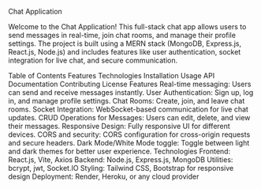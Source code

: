  Chat Application



Welcome to the Chat Application! This full-stack chat app allows users to send messages in real-time, join chat rooms, and manage their profile settings. The project is built using a MERN stack (MongoDB, Express.js, React.js, Node.js) and includes features like user authentication, socket integration for live chat, and secure communication.

Table of Contents
Features
Technologies
Installation
Usage
API Documentation
Contributing
License
Features
Real-time messaging: Users can send and receive messages instantly.
User Authentication: Sign up, log in, and manage profile settings.
Chat Rooms: Create, join, and leave chat rooms.
Socket Integration: WebSocket-based communication for live chat updates.
CRUD Operations for Messages: Users can edit, delete, and view their messages.
Responsive Design: Fully responsive UI for different devices.
CORS and security: CORS configuration for cross-origin requests and secure headers.
Dark Mode/White Mode toggle: Toggle between light and dark themes for better user experience.
Technologies
Frontend: React.js, Vite, Axios
Backend: Node.js, Express.js, MongoDB
Utilities: bcrypt, jwt, Socket.IO
Styling: Tailwind CSS, Bootstrap for responsive design
Deployment: Render, Heroku, or any cloud provider
